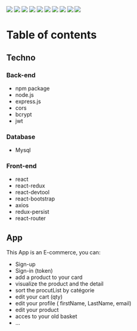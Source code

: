  ![](https://img.shields.io/badge/made%20with-react-blue?logo=react)  ![](https://img.shields.io/badge/react-router-blue?)  ![](https://img.shields.io/badge/react-redux-blue?) ![](https://img.shields.io/badge/redux-persist-blue?) ![](https://img.shields.io/badge/react-devtool-blue?)  ![](https://img.shields.io/badge/made%20with-bootstrap-purple?logo=bootstrap) ![](https://img.shields.io/badge/made%20with-JS-green?logo=javascript) ![](https://img.shields.io/badge/made%20with-MySQL-blue?logo=MySQL) ![](https://img.shields.io/badge/made%20with-jsonwebtokens-orange?) ![](https://img.shields.io/badge/made%20with-MySQL-blue?logo=MySQL)


# Table of contents

## Techno 

### Back-end

* npm package
* node.js
* express.js
* cors
* bcrypt
* jwt

### Database

* Mysql

### Front-end

* react
* react-redux
* react-devtool
* react-bootstrap
* axios
* redux-persist
* react-router 


## App 

This App is an E-commerce, you can: 

* Sign-up 
* Sign-in (token)
* add a product to your card
* visualize the product and the detail
* sort the procutList by catégorie
* edit your cart (qty)
* edit your profile ( firstName, LastName, email) 
* edit your product
* acces to your old basket
* ...




